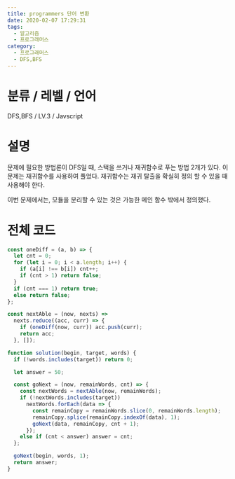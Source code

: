 ```yaml
---
title: programmers 단어 변환
date: 2020-02-07 17:29:31
tags:
  - 알고리즘
  - 프로그래머스
category:
  - 프로그래머스
  - DFS,BFS
---
```


# 분류 / 레벨 / 언어

DFS,BFS / LV.3 / Javscript

# 설명

문제에 필요한 방법론이 DFS일 때, 스택을 쓰거나 재귀함수로 푸는 방법 2개가 있다.
이 문제는 재귀함수를 사용하여 풀었다.
재귀함수는 재귀 탈출을 확실히 정의 할 수 있을 때 사용해야 한다.

이번 문제에서는, 모듈을 분리할 수 있는 것은 가능한 메인 함수 밖에서 정의했다.

# 전체 코드

```javascript
const oneDiff = (a, b) => {
  let cnt = 0;
  for (let i = 0; i < a.length; i++) {
    if (a[i] !== b[i]) cnt++;
    if (cnt > 1) return false;
  }
  if (cnt === 1) return true;
  else return false;
};

const nextAble = (now, nexts) =>
  nexts.reduce((acc, curr) => {
    if (oneDiff(now, curr)) acc.push(curr);
    return acc;
  }, []);

function solution(begin, target, words) {
  if (!words.includes(target)) return 0;

  let answer = 50;

  const goNext = (now, remainWords, cnt) => {
    const nextWords = nextAble(now, remainWords);
    if (!nextWords.includes(target))
      nextWords.forEach(data => {
        const remainCopy = remainWords.slice(0, remainWords.length);
        remainCopy.splice(remainCopy.indexOf(data), 1);
        goNext(data, remainCopy, cnt + 1);
      });
    else if (cnt < answer) answer = cnt;
  };

  goNext(begin, words, 1);
  return answer;
}
```
